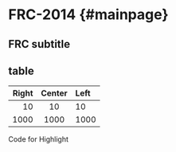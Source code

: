FRC-2014   {#mainpage}
========

FRC subtitle
-----------

table
------
| Right | Center | Left  |
| ----: | :----: | :---- |
| 10    | 10     | 10    |
| 1000  | 1000   | 1000  |

Code for Highlight
